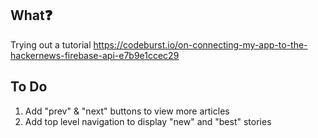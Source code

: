 ## What❓

Trying out a tutorial
https://codeburst.io/on-connecting-my-app-to-the-hackernews-firebase-api-e7b9e1ccec29

## To Do

1.  Add "prev" & "next" buttons to view more articles
1.  Add top level navigation to display "new" and "best" stories

